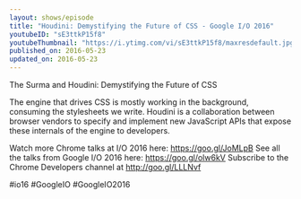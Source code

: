 ```yaml
---
layout: shows/episode
title: "Houdini: Demystifying the Future of CSS - Google I/O 2016"
youtubeID: "sE3ttkP15f8"
youtubeThumbnail: "https://i.ytimg.com/vi/sE3ttkP15f8/maxresdefault.jpg"
published_on: 2016-05-23
updated_on: 2016-05-23
---
```


The Surma and Houdini: Demystifying the Future of CSS

The engine that drives CSS is mostly working in the background, consuming the stylesheets we write. Houdini is a collaboration between browser vendors to specify and implement new JavaScript APIs that expose these internals of the engine to developers.

Watch more Chrome talks at I/O 2016 here: https://goo.gl/JoMLpB 
See all the talks from Google I/O 2016 here: https://goo.gl/olw6kV
Subscribe to the Chrome Developers channel at http://goo.gl/LLLNvf 

#io16 #GoogleIO #GoogleIO2016
